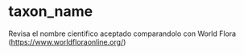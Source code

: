 # taxon_name
Revisa el nombre cientifico aceptado comparandolo con World Flora (https://www.worldfloraonline.org/)

